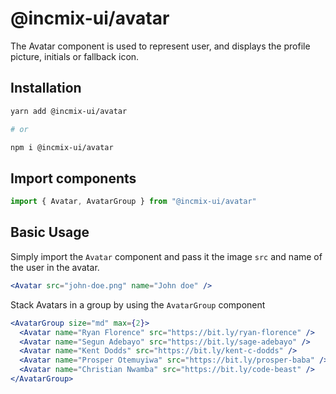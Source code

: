 # @incmix-ui/avatar

The Avatar component is used to represent user, and displays the profile
picture, initials or fallback icon.

## Installation

```sh
yarn add @incmix-ui/avatar

# or

npm i @incmix-ui/avatar
```

## Import components

```jsx
import { Avatar, AvatarGroup } from "@incmix-ui/avatar"
```

## Basic Usage

Simply import the `Avatar` component and pass it the image `src` and name of the
user in the avatar.

```jsx
<Avatar src="john-doe.png" name="John doe" />
```

Stack Avatars in a group by using the `AvatarGroup` component

```jsx
<AvatarGroup size="md" max={2}>
  <Avatar name="Ryan Florence" src="https://bit.ly/ryan-florence" />
  <Avatar name="Segun Adebayo" src="https://bit.ly/sage-adebayo" />
  <Avatar name="Kent Dodds" src="https://bit.ly/kent-c-dodds" />
  <Avatar name="Prosper Otemuyiwa" src="https://bit.ly/prosper-baba" />
  <Avatar name="Christian Nwamba" src="https://bit.ly/code-beast" />
</AvatarGroup>
```
